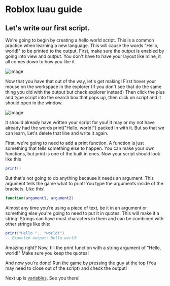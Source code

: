 # Roblox luau guide

## Let's write our first script.
We're going to begin by creating a hello world script. This is a common practice when learning a new language. This will cause the words "Hello, world!" to be printed to the output. First, make sure the output is enabled by going into view and output. You don't have to have your layout like mine, it all comes down to how you like it.

![Image](/assets/enableoutput.gif)

Now that you have that out of the way, let's get making! First hover your mouse on the workspace in the explorer (If you don't see that do the same thing you did with the output but check explorer instead) Then click the plus and type script into the search box that pops up, then click on script and it should open in the window.

![Image](/assets/newscript.gif)

It should already have written your script for you! It may or my not have already had the words print("Hello, world!") packed in with it. But so that we can learn, Let's delete that line and write it again.

First, we're going to need to add a print function. A function is just something that tells something else to happen. You can make your own functions, but print is one of the built in ones. Now your script should look like this

```lua 
print()
```

But that's not going to do anything because it needs an argument. This argument tells the game what to print! You type the arguments inside of the brackets. Like this!

```lua
function(argument1, argument2)
```

Almost any time you're using a piece of text, be it in an argument or something else you're going to need to put it in quotes. This will make it a string! Strings can have most characters in them and can be combined with other strings like this:

```lua
print("Hello ".. "world!")
-- Expected output: Hello world!
```

Amazing right? Now, fill the print function with a string argument of "Hello, world!" Make sure you keep the quotes!

And now you're done! Run the game by pressing the guy at the top (You may need to close out of the script) and check the output!

Next up is [variables](/variables.md). See you there!